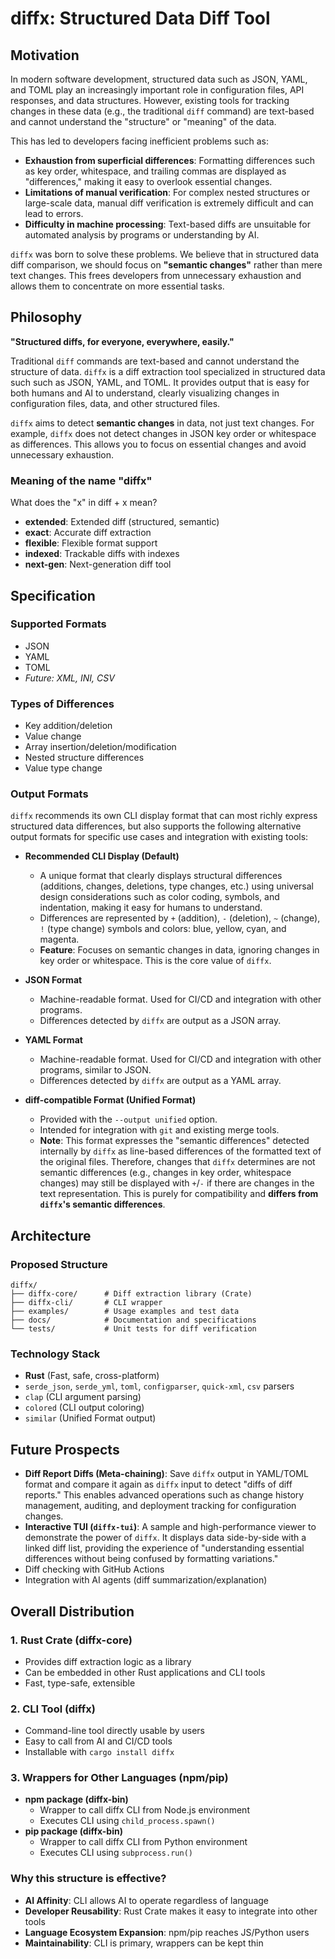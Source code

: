 # diffx: Structured Data Diff Tool

## Motivation

In modern software development, structured data such as JSON, YAML, and TOML play an increasingly important role in configuration files, API responses, and data structures. However, existing tools for tracking changes in these data (e.g., the traditional `diff` command) are text-based and cannot understand the "structure" or "meaning" of the data.

This has led to developers facing inefficient problems such as:

*   **Exhaustion from superficial differences**: Formatting differences such as key order, whitespace, and trailing commas are displayed as "differences," making it easy to overlook essential changes.
*   **Limitations of manual verification**: For complex nested structures or large-scale data, manual diff verification is extremely difficult and can lead to errors.
*   **Difficulty in machine processing**: Text-based diffs are unsuitable for automated analysis by programs or understanding by AI.

`diffx` was born to solve these problems. We believe that in structured data diff comparison, we should focus on **"semantic changes"** rather than mere text changes. This frees developers from unnecessary exhaustion and allows them to concentrate on more essential tasks.

## Philosophy

**"Structured diffs, for everyone, everywhere, easily."**

Traditional `diff` commands are text-based and cannot understand the structure of data. `diffx` is a diff extraction tool specialized in structured data such such as JSON, YAML, and TOML. It provides output that is easy for both humans and AI to understand, clearly visualizing changes in configuration files, data, and other structured files.

`diffx` aims to detect **semantic changes** in data, not just text changes. For example, `diffx` does not detect changes in JSON key order or whitespace as differences. This allows you to focus on essential changes and avoid unnecessary exhaustion.

### Meaning of the name "diffx"
What does the "x" in diff + x mean?

*   **extended**: Extended diff (structured, semantic)
*   **exact**: Accurate diff extraction
*   **flexible**: Flexible format support
*   **indexed**: Trackable diffs with indexes
*   **next-gen**: Next-generation diff tool

## Specification

### Supported Formats
- JSON
- YAML
- TOML
- *Future: XML, INI, CSV*

### Types of Differences
- Key addition/deletion
- Value change
- Array insertion/deletion/modification
- Nested structure differences
- Value type change

### Output Formats
`diffx` recommends its own CLI display format that can most richly express structured data differences, but also supports the following alternative output formats for specific use cases and integration with existing tools:

- **Recommended CLI Display (Default)**
    *   A unique format that clearly displays structural differences (additions, changes, deletions, type changes, etc.) using universal design considerations such as color coding, symbols, and indentation, making it easy for humans to understand.
    *   Differences are represented by `+` (addition), `-` (deletion), `~` (change), `!` (type change) symbols and colors: blue, yellow, cyan, and magenta.
    *   **Feature**: Focuses on semantic changes in data, ignoring changes in key order or whitespace. This is the core value of `diffx`.

- **JSON Format**
    *   Machine-readable format. Used for CI/CD and integration with other programs.
    *   Differences detected by `diffx` are output as a JSON array.

- **YAML Format**
    *   Machine-readable format. Used for CI/CD and integration with other programs, similar to JSON.
    *   Differences detected by `diffx` are output as a YAML array.

- **diff-compatible Format (Unified Format)**
    *   Provided with the `--output unified` option.
    *   Intended for integration with `git` and existing merge tools.
    *   **Note**: This format expresses the "semantic differences" detected internally by `diffx` as line-based differences of the formatted text of the original files. Therefore, changes that `diffx` determines are not semantic differences (e.g., changes in key order, whitespace changes) may still be displayed with `+`/`-` if there are changes in the text representation. This is purely for compatibility and **differs from `diffx`'s semantic differences**.

## Architecture

### Proposed Structure
```
diffx/
├── diffx-core/      # Diff extraction library (Crate)
├── diffx-cli/       # CLI wrapper
├── examples/        # Usage examples and test data
├── docs/            # Documentation and specifications
└── tests/           # Unit tests for diff verification
```

### Technology Stack
- **Rust** (Fast, safe, cross-platform)
- `serde_json`, `serde_yml`, `toml`, `configparser`, `quick-xml`, `csv` parsers
- `clap` (CLI argument parsing)
- `colored` (CLI output coloring)
- `similar` (Unified Format output)

## Future Prospects
- **Diff Report Diffs (Meta-chaining)**: Save `diffx` output in YAML/TOML format and compare it again as `diffx` input to detect "diffs of diff reports." This enables advanced operations such as change history management, auditing, and deployment tracking for configuration changes.
- **Interactive TUI (`diffx-tui`)**: A sample and high-performance viewer to demonstrate the power of `diffx`. It displays data side-by-side with a linked diff list, providing the experience of "understanding essential differences without being confused by formatting variations."
- Diff checking with GitHub Actions
- Integration with AI agents (diff summarization/explanation)

## Overall Distribution

### 1. Rust Crate (diffx-core)
- Provides diff extraction logic as a library
- Can be embedded in other Rust applications and CLI tools
- Fast, type-safe, extensible

### 2. CLI Tool (diffx)
- Command-line tool directly usable by users
- Easy to call from AI and CI/CD tools
- Installable with `cargo install diffx`

### 3. Wrappers for Other Languages (npm/pip)
- **npm package (diffx-bin)**
  - Wrapper to call diffx CLI from Node.js environment
  - Executes CLI using `child_process.spawn()`
- **pip package (diffx-bin)**
  - Wrapper to call diffx CLI from Python environment
  - Executes CLI using `subprocess.run()`

### Why this structure is effective?
- **AI Affinity**: CLI allows AI to operate regardless of language
- **Developer Reusability**: Rust Crate makes it easy to integrate into other tools
- **Language Ecosystem Expansion**: npm/pip reaches JS/Python users
- **Maintainability**: CLI is primary, wrappers can be kept thin
